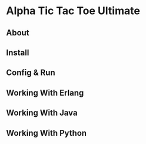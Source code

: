 Alpha Tic Tac Toe Ultimate
=====


About
-----

Install
-----

Config & Run
-----

Working With Erlang
-----

Working With Java
-----

Working With Python
-----


